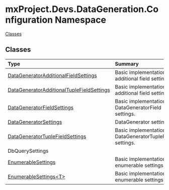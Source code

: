 ﻿

# mxProject.Devs.DataGeneration.Configuration Namespace

[Classes](#Classes)&nbsp;&nbsp;

## Classes
|Type|Summary|
|:--|:--|
| [DataGeneratorAdditionalFieldSettings](../mxProject.Devs.DataGeneration.Configuration/DataGeneratorAdditionalFieldSettings.md) | Basic implementation of additional field settings. |
| [DataGeneratorAdditionalTupleFieldSettings](../mxProject.Devs.DataGeneration.Configuration/DataGeneratorAdditionalTupleFieldSettings.md) | Basic implementation of additional field settings. |
| [DataGeneratorFieldSettings](../mxProject.Devs.DataGeneration.Configuration/DataGeneratorFieldSettings.md) | Basic implementation of DataGeneratorField settings. |
| [DataGeneratorSettings](../mxProject.Devs.DataGeneration.Configuration/DataGeneratorSettings.md) | DataGenerator settings. |
| [DataGeneratorTupleFieldSettings](../mxProject.Devs.DataGeneration.Configuration/DataGeneratorTupleFieldSettings.md) | Basic implementation of DataGeneratorTupleField settings. |
| DbQuerySettings |  |
| [EnumerableSettings](../mxProject.Devs.DataGeneration.Configuration/EnumerableSettings.md) | Basic implementation of enumerable settings. |
| [EnumerableSettings&lt;T&gt;](../mxProject.Devs.DataGeneration.Configuration/EnumerableSettings`1.md) | Basic implementation of enumerable settings. |





